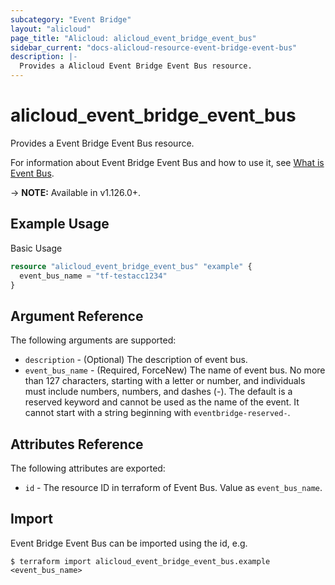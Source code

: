 ```yaml
---
subcategory: "Event Bridge"
layout: "alicloud"
page_title: "Alicloud: alicloud_event_bridge_event_bus"
sidebar_current: "docs-alicloud-resource-event-bridge-event-bus"
description: |-
  Provides a Alicloud Event Bridge Event Bus resource.
---
```


# alicloud\_event\_bridge\_event\_bus

Provides a Event Bridge Event Bus resource.

For information about Event Bridge Event Bus and how to use it, see [What is Event Bus](https://www.alibabacloud.com/help/en/doc-detail/163897.htm).

-> **NOTE:** Available in v1.126.0+.

## Example Usage

Basic Usage

```terraform
resource "alicloud_event_bridge_event_bus" "example" {
  event_bus_name = "tf-testacc1234"
}

```

## Argument Reference

The following arguments are supported:

* `description` - (Optional) The description of event bus. 
* `event_bus_name` - (Required, ForceNew) The name of event bus. No more than 127 characters, starting with a letter or number, and individuals must include numbers, numbers, and dashes (-). The default is a reserved keyword and cannot be used as the name of the event. It cannot start with a string beginning with `eventbridge-reserved-`.

## Attributes Reference

The following attributes are exported:

* `id` - The resource ID in terraform of Event Bus. Value as `event_bus_name`.

## Import

Event Bridge Event Bus can be imported using the id, e.g.

```
$ terraform import alicloud_event_bridge_event_bus.example <event_bus_name>
```